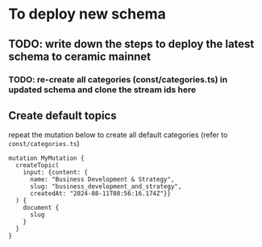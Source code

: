 # To deploy new schema 
## TODO: write down the steps to deploy the latest schema to ceramic mainnet
### TODO: re-create all categories (const/categories.ts) in updated schema and clone the stream ids here

## Create default topics 
repeat the mutation below to create all default categories (refer to `const/categories.ts`)
```
mutation MyMutation {
  createTopic(
    input: {content: {
      name: "Business Development & Strategy", 
      slug: "business_development_and_strategy", 
      createdAt: "2024-08-11T08:56:16.174Z"}}
  ) {
    document {
      slug
    }
  }
}
```